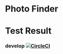 # Photo Finder

# Test Result
### develop [![CircleCI](https://circleci.com/gh/akihiro-inui/PhotoFinder/tree/develop.svg?style=svg&circle-token=2e1035d849649baac5c2c0f071cd944b46fc28d9)](https://circleci.com/gh/akihiro-inui/PhotoFinder/tree/develop)
